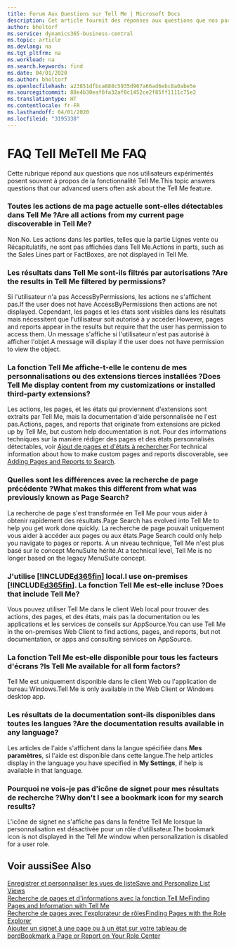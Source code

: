 ```yaml
---
title: Forum Aux Questions sur Tell Me | Microsoft Docs
description: Cet article fournit des réponses aux questions que nos partenaires et clients posent souvent sur Tell Me.
author: bholtorf
ms.service: dynamics365-business-central
ms.topic: article
ms.devlang: na
ms.tgt_pltfrm: na
ms.workload: na
ms.search.keywords: find
ms.date: 04/01/2020
ms.author: bholtorf
ms.openlocfilehash: a23851dfbca688c5935d967a66ad6ebc8a0abe5e
ms.sourcegitcommit: 88e4b30eaf6fa32af0c1452ce2f85ff1111c75e2
ms.translationtype: HT
ms.contentlocale: fr-FR
ms.lasthandoff: 04/01/2020
ms.locfileid: "3195338"
---
```

# <a name="tell-me-faq"></a><span data-ttu-id="9ec60-103">FAQ Tell Me</span><span class="sxs-lookup"><span data-stu-id="9ec60-103">Tell Me FAQ</span></span>
<span data-ttu-id="9ec60-104">Cette rubrique répond aux questions que nos utilisateurs expérimentés posent souvent à propos de la fonctionnalité Tell Me.</span><span class="sxs-lookup"><span data-stu-id="9ec60-104">This topic answers questions that our advanced users often ask about the Tell Me feature.</span></span>

### <a name="are-all-actions-from-my-current-page-discoverable-in-tell-me"></a><span data-ttu-id="9ec60-105">Toutes les actions de ma page actuelle sont-elles détectables dans Tell Me ?</span><span class="sxs-lookup"><span data-stu-id="9ec60-105">Are all actions from my current page discoverable in Tell Me?</span></span>
<span data-ttu-id="9ec60-106">Non.</span><span class="sxs-lookup"><span data-stu-id="9ec60-106">No.</span></span> <span data-ttu-id="9ec60-107">Les actions dans les parties, telles que la partie Lignes vente ou Récapitulatifs, ne sont pas affichées dans Tell Me.</span><span class="sxs-lookup"><span data-stu-id="9ec60-107">Actions in parts, such as the Sales Lines part or FactBoxes, are not displayed in Tell Me.</span></span>

### <a name="are-the-results-in-tell-me-filtered-by-permissions"></a><span data-ttu-id="9ec60-108">Les résultats dans Tell Me sont-ils filtrés par autorisations ?</span><span class="sxs-lookup"><span data-stu-id="9ec60-108">Are the results in Tell Me filtered by permissions?</span></span>
<span data-ttu-id="9ec60-109">Si l'utilisateur n'a pas AccessByPermissions, les actions ne s'affichent pas.</span><span class="sxs-lookup"><span data-stu-id="9ec60-109">If the user does not have AccessByPermissions then actions are not displayed.</span></span> <span data-ttu-id="9ec60-110">Cependant, les pages et les états sont visibles dans les résultats mais nécessitent que l'utilisateur soit autorisé à y accéder.</span><span class="sxs-lookup"><span data-stu-id="9ec60-110">However, pages and reports appear in the results but require that the user has permission to access them.</span></span> <span data-ttu-id="9ec60-111">Un message s'affiche si l'utilisateur n'est pas autorisé à afficher l'objet.</span><span class="sxs-lookup"><span data-stu-id="9ec60-111">A message will display if the user does not have permission to view the object.</span></span>

### <a name="does-tell-me-display-content-from-my-customizations-or-installed-third-party-extensions"></a><span data-ttu-id="9ec60-112">La fonction Tell Me affiche-t-elle le contenu de mes personnalisations ou des extensions tierces installées ?</span><span class="sxs-lookup"><span data-stu-id="9ec60-112">Does Tell Me display content from my customizations or installed third-party extensions?</span></span>
<span data-ttu-id="9ec60-113">Les actions, les pages, et les états qui proviennent d'extensions sont extraits par Tell Me, mais la documentation d'aide personnalisée ne l'est pas.</span><span class="sxs-lookup"><span data-stu-id="9ec60-113">Actions, pages, and reports that originate from extensions are picked up by Tell Me, but custom help documentation is not.</span></span> <span data-ttu-id="9ec60-114">Pour des informations techniques sur la manière rédiger des pages et des états personnalisés détectables, voir [Ajout de pages et d'états à rechercher](/dynamics365/business-central/dev-itpro/developer/devenv-al-menusuite-functionality).</span><span class="sxs-lookup"><span data-stu-id="9ec60-114">For technical information about how to make custom pages and reports discoverable, see [Adding Pages and Reports to Search](/dynamics365/business-central/dev-itpro/developer/devenv-al-menusuite-functionality).</span></span>

### <a name="what-makes-this-different-from-what-was-previously-known-as-page-search"></a><span data-ttu-id="9ec60-115">Quelles sont les différences avec la recherche de page précédente ?</span><span class="sxs-lookup"><span data-stu-id="9ec60-115">What makes this different from what was previously known as Page Search?</span></span>
<span data-ttu-id="9ec60-116">La recherche de page s'est transformée en Tell Me pour vous aider à obtenir rapidement des résultats.</span><span class="sxs-lookup"><span data-stu-id="9ec60-116">Page Search has evolved into Tell Me to help you get work done quickly.</span></span> <span data-ttu-id="9ec60-117">La recherche de page pouvait uniquement vous aider à accéder aux pages ou aux états.</span><span class="sxs-lookup"><span data-stu-id="9ec60-117">Page Search could only help you navigate to pages or reports.</span></span> <span data-ttu-id="9ec60-118">À un niveau technique, Tell Me n'est plus basé sur le concept MenuSuite hérité.</span><span class="sxs-lookup"><span data-stu-id="9ec60-118">At a technical level, Tell Me is no longer based on the legacy MenuSuite concept.</span></span>

### <a name="i-use-on-premises-d365fin-does-that-include-tell-me"></a><span data-ttu-id="9ec60-119">J'utilise [!INCLUDE[d365fin](includes/d365fin_md.md)] local.</span><span class="sxs-lookup"><span data-stu-id="9ec60-119">I use on-premises [!INCLUDE[d365fin](includes/d365fin_md.md)].</span></span> <span data-ttu-id="9ec60-120">La fonction Tell Me est-elle incluse ?</span><span class="sxs-lookup"><span data-stu-id="9ec60-120">Does that include Tell Me?</span></span>
<span data-ttu-id="9ec60-121">Vous pouvez utiliser Tell Me dans le client Web local pour trouver des actions, des pages, et des états, mais pas la documentation ou les applications et les services de conseils sur AppSource.</span><span class="sxs-lookup"><span data-stu-id="9ec60-121">You can use Tell Me in the on-premises Web Client to find actions, pages, and reports, but not documentation, or apps and consulting services on AppSource.</span></span>

### <a name="is-tell-me-available-for-all-form-factors"></a><span data-ttu-id="9ec60-122">La fonction Tell Me est-elle disponible pour tous les facteurs d'écrans ?</span><span class="sxs-lookup"><span data-stu-id="9ec60-122">Is Tell Me available for all form factors?</span></span>
<span data-ttu-id="9ec60-123">Tell Me est uniquement disponible dans le client Web ou l'application de bureau Windows.</span><span class="sxs-lookup"><span data-stu-id="9ec60-123">Tell Me is only available in the Web Client or Windows desktop app.</span></span>

### <a name="are-the-documentation-results-available-in-any-language"></a><span data-ttu-id="9ec60-124">Les résultats de la documentation sont-ils disponibles dans toutes les langues ?</span><span class="sxs-lookup"><span data-stu-id="9ec60-124">Are the documentation results available in any language?</span></span>
<span data-ttu-id="9ec60-125">Les articles de l'aide s'affichent dans la langue spécifiée dans **Mes paramètres**, si l'aide est disponible dans cette langue.</span><span class="sxs-lookup"><span data-stu-id="9ec60-125">The help articles display in the language you have specified in **My Settings**, if help is available in that language.</span></span>

### <a name="why-dont-i-see-a-bookmark-icon-for-my-search-results"></a><span data-ttu-id="9ec60-126">Pourquoi ne vois-je pas d'icône de signet pour mes résultats de recherche ?</span><span class="sxs-lookup"><span data-stu-id="9ec60-126">Why don't I see a bookmark icon for my search results?</span></span>
<span data-ttu-id="9ec60-127">L'icône de signet ne s'affiche pas dans la fenêtre Tell Me lorsque la personnalisation est désactivée pour un rôle d'utilisateur.</span><span class="sxs-lookup"><span data-stu-id="9ec60-127">The bookmark icon is not displayed in the Tell Me window when personalization is disabled for a user role.</span></span>


## <a name="see-also"></a><span data-ttu-id="9ec60-128">Voir aussi</span><span class="sxs-lookup"><span data-stu-id="9ec60-128">See Also</span></span>  
[<span data-ttu-id="9ec60-129">Enregistrer et personnaliser les vues de liste</span><span class="sxs-lookup"><span data-stu-id="9ec60-129">Save and Personalize List Views</span></span>](ui-views.md)  
[<span data-ttu-id="9ec60-130">Recherche de pages et d'informations avec la fonction Tell Me</span><span class="sxs-lookup"><span data-stu-id="9ec60-130">Finding Pages and Information with Tell Me</span></span>](ui-search.md)  
[<span data-ttu-id="9ec60-131">Recherche de pages avec l'explorateur de rôles</span><span class="sxs-lookup"><span data-stu-id="9ec60-131">Finding Pages with the Role Explorer</span></span>](ui-role-explorer.md)  
[<span data-ttu-id="9ec60-132">Ajouter un signet à une page ou à un état sur votre tableau de bord</span><span class="sxs-lookup"><span data-stu-id="9ec60-132">Bookmark a Page or Report on Your Role Center</span></span>](ui-bookmarks.md)
